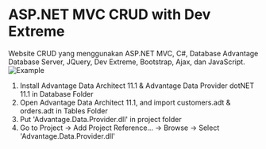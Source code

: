 # ASP.NET MVC CRUD with Dev Extreme
 Website CRUD yang menggunakan ASP.NET MVC, C#, Database Advantage Database Server, JQuery, Dev Extreme, Bootstrap, Ajax, dan JavaScript.
![Example](https://user-images.githubusercontent.com/67295912/187336922-ef5a0945-1ea2-4926-ad44-243e4f2692a9.gif)

1. Install Advantage Data Architect 11.1 & Advantage Data Provider dotNET 11.1 in Database Folder
2. Open Advantage Data Architect 11.1, and import customers.adt & orders.adt in Tables Folder
2. Put 'Advantage.Data.Provider.dll' in project folder
3. Go to Project -> Add Project Reference... -> Browse -> Select 'Advantage.Data.Provider.dll'
